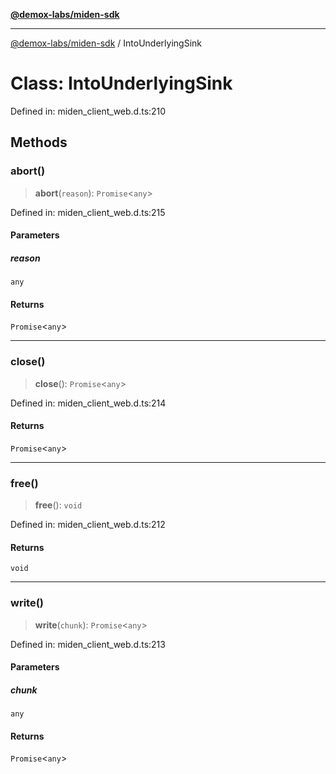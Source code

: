 [**@demox-labs/miden-sdk**](../README.md)

***

[@demox-labs/miden-sdk](../README.md) / IntoUnderlyingSink

# Class: IntoUnderlyingSink

Defined in: miden\_client\_web.d.ts:210

## Methods

### abort()

> **abort**(`reason`): `Promise`\<`any`\>

Defined in: miden\_client\_web.d.ts:215

#### Parameters

##### reason

`any`

#### Returns

`Promise`\<`any`\>

***

### close()

> **close**(): `Promise`\<`any`\>

Defined in: miden\_client\_web.d.ts:214

#### Returns

`Promise`\<`any`\>

***

### free()

> **free**(): `void`

Defined in: miden\_client\_web.d.ts:212

#### Returns

`void`

***

### write()

> **write**(`chunk`): `Promise`\<`any`\>

Defined in: miden\_client\_web.d.ts:213

#### Parameters

##### chunk

`any`

#### Returns

`Promise`\<`any`\>
